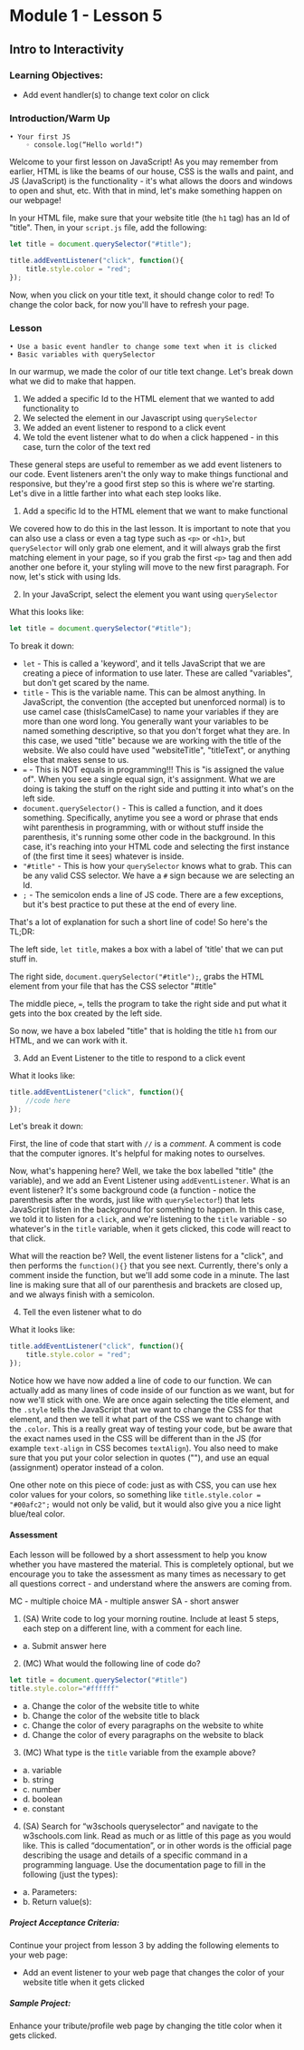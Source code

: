 # Module 1 - Lesson 5
## Intro to Interactivity

### Learning Objectives:
* Add event handler(s) to change text color on click

### Introduction/Warm Up

    • Your first JS
        ◦ console.log(“Hello world!”)

Welcome to your first lesson on JavaScript! As you may remember from earlier, HTML is like the beams of our house, CSS is the walls and paint, and JS (JavaScript) is the functionality - it's what allows the doors and windows to open and shut, etc. With that in mind, let's make something happen on our webpage!

In your HTML file, make sure that your website title (the `h1` tag) has an Id of "title". Then, in your `script.js` file, add the following:

~~~js
let title = document.querySelector("#title");

title.addEventListener("click", function(){
    title.style.color = "red";
});
~~~

Now, when you click on your title text, it should change color to red! To change the color back, for now you'll have to refresh your page.

### Lesson

    • Use a basic event handler to change some text when it is clicked
    • Basic variables with querySelector

In our warmup, we made the color of our title text change. Let's break down what we did to make that happen.

1. We added a specific Id to the HTML element that we wanted to add functionality to
2. We selected the element in our Javascript using `querySelector`
3. We added an event listener to respond to a click event
4. We told the event listener what to do when a click happened - in this case, turn the color of the text red

These general steps are useful to remember as we add event listeners to our code. Event listeners aren't the only way to make things functional and responsive, but they're a good first step so this is where we're starting. Let's dive in a little farther into what each step looks like.

1. Add a specific Id to the HTML element that we want to make functional

We covered how to do this in the last lesson. It is important to note that you can also use a class or even a tag type such as `<p>` or `<h1>`, but `querySelector` will only grab one element, and it will always grab the first matching element in your page, so if you grab the first `<p>` tag and then add another one before it, your styling will move to the new first paragraph. For now, let's stick with using Ids.

2. In your JavaScript, select the element you want using `querySelector`

What this looks like:

~~~js
let title = document.querySelector("#title");
~~~

To break it down: 

* `let` - This is called a 'keyword', and it tells JavaScript that we are creating a piece of information to use later. These are called "variables", but don't get scared by the name.
* `title` - This is the variable name. This can be almost anything. In JavaScript, the convention (the accepted but unenforced normal) is to use camel case (thisIsCamelCase) to name your variables if they are more than one word long. You generally want your variables to be named something descriptive, so that you don't forget what they are. In this case, we used "title" because we are working with the title of the website. We also could have used "websiteTitle", "titleText", or anything else that makes sense to us.
* `=` - This is NOT equals in programming!!! This is "is assigned the value of". When you see a single equal sign, it's assignment. What we are doing is taking the stuff on the right side and putting it into what's on the left side.
* `document.querySelector()` - This is called a function, and it does something. Specifically, anytime you see a word or phrase that ends wiht parenthesis in programming, with or without stuff inside the parenthesis, it's running some other code in the background. In this case, it's reaching into your HTML code and selecting the first instance of (the first time it sees) whatever is inside.
* `"#title"` - This is how your `querySelector` knows what to grab. This can be any valid CSS selector. We have a `#` sign because we are selecting an Id.
* `;` - The semicolon ends a line of JS code. There are a few exceptions, but it's best practice to put these at the end of every line.

That's a lot of explanation for such a short line of code! So here's the TL;DR:

The left side, `let title`, makes a box with a label of 'title' that we can put stuff in. 

The right side, `document.querySelector("#title");`, grabs the HTML element from your file that has the CSS selector "#title"

The middle piece, `=`, tells the program to take the right side and put what it gets into the box created by the left side.

So now, we have a box labeled "title" that is holding the title `h1` from our HTML, and we can work with it.

3. Add an Event Listener to the title to respond to a click event

What it looks like: 

~~~js
title.addEventListener("click", function(){
    //code here
});
~~~

Let's break it down:

First, the line of code that start with `//` is a *comment*. A comment is code that the computer ignores. It's helpful for making notes to ourselves.

Now, what's happening here? Well, we take the box labelled "title" (the variable), and we add an Event Listener using `addEventListener`. What is an event listener? It's some background code (a function - notice the parenthesis after the words, just like with `querySelector`!) that lets JavaScript listen in the background for something to happen. In this case, we told it to listen for a `click`, and we're listening to the `title` variable - so whatever's in the `title` variable, when it gets clicked, this code will react to that click. 

What will the reaction be? Well, the event listener listens for a "click", and then performs the `function(){}` that you see next. Currently, there's only a comment inside the function, but we'll add some code in a minute. The last line is making sure that all of our parenthesis and brackets are closed up, and we always finish with a semicolon.

4. Tell the even listener what to do

What it looks like:

~~~js
title.addEventListener("click", function(){
    title.style.color = "red";
});
~~~

Notice how we have now added a line of code to our function. We can actually add as many lines of code inside of our function as we want, but for now we'll stick with one. We are once again selecting the title element, and the `.style` tells the JavaScript that we want to change the CSS for that element, and then we tell it what part of the CSS we want to change with the `.color`. This is a really great way of testing your code, but be aware that the exact names used in the CSS will be different than in the JS (for example `text-align` in CSS becomes `textAlign`). You also need to make sure that you put your color selection in quotes (""), and use an equal (assignment) operator instead of a colon.

One other note on this piece of code: just as with CSS, you can use hex color values for your colors, so something like `title.style.color = "#00afc2";` would not only be valid, but it would also give you a nice light blue/teal color.

#### Assessment

Each lesson will be followed by a short assessment to help you know whether you have mastered the material. This is completely optional, but we encourage you to take the assessment as many times as necessary to get all questions correct - and understand where the answers are coming from.

MC - multiple choice
MA - multiple answer
SA - short answer


1. (SA) Write code to log your morning routine. Include at least 5 steps, each step on a different line, with a comment for each line.
* a. Submit answer here

2. (MC) What would the following line of code do?
~~~js
let title = document.querySelector("#title")
title.style.color="#ffffff"
~~~
* a. Change the color of the website title to white
* b. Change the color of the website title to black
* c. Change the color of every paragraphs on the website to white
* d. Change the color of every paragraphs on the website to black

3. (MC) What type is the `title` variable from the example above?
* a. variable
* b. string
* c. number
* d. boolean
* e. constant

4. (SA) Search for “w3schools queryselector” and navigate to the w3schools.com link. Read as much or as little of this page as you would like. This is called “documentation”, or in other words is the official page describing the usage and details of a specific command in a programming language. Use the documentation page to fill in the following (just the types):
* a. Parameters:
* b. Return value(s):

##### Project Acceptance Criteria:
Continue your project from lesson 3 by adding the following elements to your web page:

* Add an event listener to your web page that changes the color of your website title when it gets clicked

##### Sample Project:

Enhance your tribute/profile web page by changing the title color when it gets clicked.
